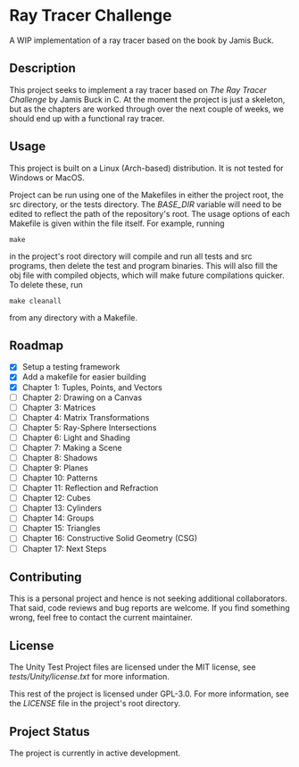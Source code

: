# Ray Tracer Challenge 
A WIP implementation of a ray tracer based on the book by Jamis Buck.

## Description

This project seeks to implement a ray tracer based on _The Ray Tracer
Challenge_ by Jamis Buck in C.  At the moment the project is just a skeleton,
but as the chapters are worked through over the next couple of weeks, we should
end up with a functional ray tracer.

## Usage

This project is built on a Linux (Arch-based) distribution. It is not tested
for Windows or MacOS.

Project can be run using one of the Makefiles in either the project root, the
src directory, or the tests directory. The _BASE_DIR_ variable will need to be
edited to reflect the path of the repository's root. The usage options of each
Makefile is given within the file itself. For example, running 

```
make
```

in the project's root directory will compile and run all tests and src
programs, then delete the test and program binaries. This will also fill the
obj file with compiled objects, which will make future compilations quicker. To
delete these, run

```
make cleanall
```

from any directory with a Makefile.

## Roadmap

- [x] Setup a testing framework
- [x] Add a makefile for easier building
- [x] Chapter 1: Tuples, Points, and Vectors
- [ ] Chapter 2: Drawing on a Canvas
- [ ] Chapter 3: Matrices
- [ ] Chapter 4: Matrix Transformations
- [ ] Chapter 5: Ray-Sphere Intersections
- [ ] Chapter 6: Light and Shading
- [ ] Chapter 7: Making a Scene
- [ ] Chapter 8: Shadows
- [ ] Chapter 9: Planes
- [ ] Chapter 10: Patterns
- [ ] Chapter 11: Reflection and Refraction
- [ ] Chapter 12: Cubes
- [ ] Chapter 13: Cylinders
- [ ] Chapter 14: Groups
- [ ] Chapter 15: Triangles
- [ ] Chapter 16: Constructive Solid Geometry (CSG)
- [ ] Chapter 17: Next Steps

## Contributing

This is a personal project and hence is not seeking additional collaborators.
That said, code reviews and bug reports are welcome. If you find something
wrong, feel free to contact the current maintainer.

## License

The Unity Test Project files are licensed under the MIT license, see
_tests/Unity/license.txt_ for more information.

This rest of the project is licensed under GPL-3.0. For more information, see
the _LICENSE_ file in the project's root directory.

## Project Status

The project is currently in active development.
